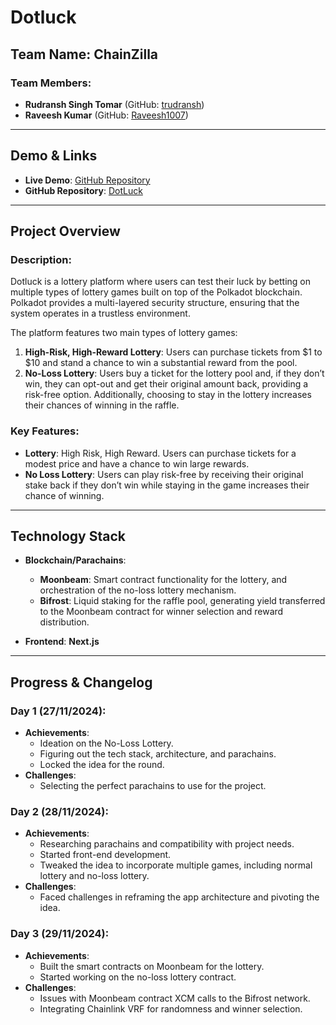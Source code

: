 # Dotluck

## Team Name: ChainZilla

### Team Members:
- **Rudransh Singh Tomar** (GitHub: [trudransh](https://github.com/trudransh))
- **Raveesh Kumar** (GitHub: [Raveesh1007](https://github.com/Raveesh1007))

---

## Demo & Links
- **Live Demo**: [GitHub Repository](https://github.com/trudransh/DotLuck)
- **GitHub Repository**: [DotLuck](https://github.com/trudransh/DotLuck)

---

## Project Overview

### Description:
Dotluck is a lottery platform where users can test their luck by betting on multiple types of lottery games built on top of the Polkadot blockchain. Polkadot provides a multi-layered security structure, ensuring that the system operates in a trustless environment. 

The platform features two main types of lottery games:
1. **High-Risk, High-Reward Lottery**: Users can purchase tickets from $1 to $10 and stand a chance to win a substantial reward from the pool.
2. **No-Loss Lottery**: Users buy a ticket for the lottery pool and, if they don’t win, they can opt-out and get their original amount back, providing a risk-free option. Additionally, choosing to stay in the lottery increases their chances of winning in the raffle.

### Key Features:
- **Lottery**: High Risk, High Reward. Users can purchase tickets for a modest price and have a chance to win large rewards.
- **No Loss Lottery**: Users can play risk-free by receiving their original stake back if they don’t win while staying in the game increases their chance of winning.

---

## Technology Stack

- **Blockchain/Parachains**:
  - **Moonbeam**: Smart contract functionality for the lottery, and orchestration of the no-loss lottery mechanism.
  - **Bifrost**: Liquid staking for the raffle pool, generating yield transferred to the Moonbeam contract for winner selection and reward distribution.

- **Frontend**: **Next.js**

---

## Progress & Changelog

### Day 1 (27/11/2024):
- **Achievements**: 
  - Ideation on the No-Loss Lottery.
  - Figuring out the tech stack, architecture, and parachains.
  - Locked the idea for the round.
- **Challenges**: 
  - Selecting the perfect parachains to use for the project.

### Day 2 (28/11/2024):
- **Achievements**:
  - Researching parachains and compatibility with project needs.
  - Started front-end development.
  - Tweaked the idea to incorporate multiple games, including normal lottery and no-loss lottery.
- **Challenges**:
  - Faced challenges in reframing the app architecture and pivoting the idea.

### Day 3 (29/11/2024):
- **Achievements**:
  - Built the smart contracts on Moonbeam for the lottery.
  - Started working on the no-loss lottery contract.
- **Challenges**:
  - Issues with Moonbeam contract XCM calls to the Bifrost network.
  - Integrating Chainlink VRF for randomness and winner selection.
